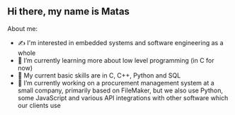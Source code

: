 ## Hi there, my name is Matas

About me:
- ✍️ I'm interested in embedded systems and software engineering as a whole
- 🌱 I’m currently learning more about low level programming (in C for now)
- 📖 My current basic skills are in C, C++, Python and SQL
- 🔭 I’m currently working on a procurement management system at a small company, primarily based on FileMaker,
but we also use Python, some JavaScript and various API integrations with other software which our clients use
